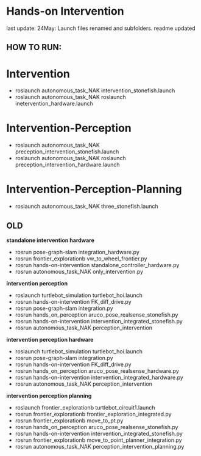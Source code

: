 ﻿# Hands-on Intervention

last update:
24May: Launch files renamed and subfolders. readme updated

## HOW TO RUN:

# Intervention

- roslaunch autonomous_task_NAK intervention_stonefish.launch
- roslaunch autonomous_task_NAK roslaunch inetervention_hardware.launch

# Intervention-Perception

- roslaunch autonomous_task_NAK preception_intervention_stonefish.launch
- roslaunch autonomous_task_NAK roslaunch preception_intervention_hardware.launch

# Intervention-Perception-Planning

- roslaunch autonomous_task_NAK three_stonefish.launch










## OLD
**standalone intervention hardware**

- rosrun pose-graph-slam integration_hardware.py
- rosrun frontier_explorationb vw_to_wheel_frontier.py
- rosrun hands-on-intervention standalone_controller_hardware.py
- rosrun autonomous_task_NAK only_intervention.py

**intervention perception**
- roslaunch turtlebot_simulation turtlebot_hoi.launch
- rosrun hands-on-intervention FK_diff_drive.py
- rosrun pose-graph-slam integration.py 
- rosrun hands_on_perception aruco_pose_realsense_stonefish.py
- rosrun hands-on-intervention intervention_integrated_stonefish.py 
- rosrun autonomous_task_NAK perception_intervention


**intervention perception hardware**
- roslaunch turtlebot_simulation turtlebot_hoi.launch
- rosrun pose-graph-slam integration.py 
- rosrun hands-on-intervention FK_diff_drive.py
- rosrun hands_on_perception aruco_pose_realsense_hardware.py
- rosrun hands-on-intervention intervention_integrated_hardware.py 
- rosrun autonomous_task_NAK perception_intervention



**intervention perception planning**
- roslaunch frontier_explorationb turtlebot_circuit1.launch
- rosrun frontier_explorationb frontier_exploration_integrated.py
- rosrun frontier_explorationb move_to_pt.py
- rosrun hands_on_perception aruco_pose_realsense_stonefish.py
- rosrun hands-on-intervention intervention_integrated_stonefish.py 
- rosrun frontier_explorationb move_to_point_planner_integration.py 
- rosrun autonomous_task_NAK perception_intervention_planning.py